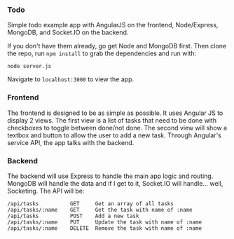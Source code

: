 ### Todo

Simple todo example app with AngularJS on the frontend, Node/Express, MongoDB, and Socket.IO on the backend.  

If you don't have them already, go get Node and MongoDB first.  Then clone the repo, run `npm install` to grab the dependencies and run with: 

    node server.js

Navigate to `localhost:3000` to view the app.

### Frontend

The frontend is designed to be as simple as possible.  It uses Angular JS to display 2 views.  The first view is a list of tasks that need to be done with checkboxes to toggle between done/not done.  The second view will show a textbox and button to allow the user to add a new task.  Through Angular's service API, the app talks with the backend.

### Backend

The backend will use Express to handle the main app logic and routing.  MongoDB will handle the data and if I get to it, Socket.IO will handle... well, Socketing.  The API will be:

    /api/tasks          GET     Get an array of all tasks
    /api/tasks/:name    GET     Get the task with name of :name
    /api/tasks          POST    Add a new task
    /api/tasks/:name    PUT     Update the task with name of :name
    /api/tasks/:name    DELETE  Remove the task with name of :name
